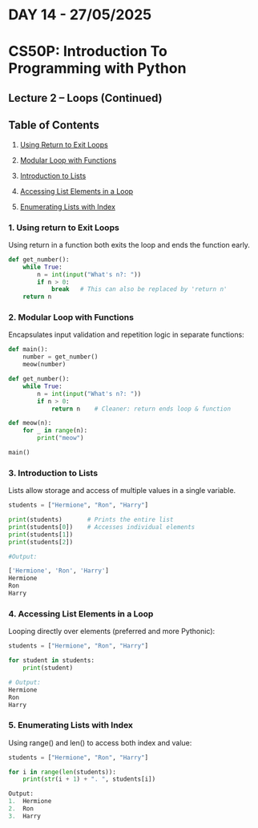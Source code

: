 # **DAY 14 - 27/05/2025**

# **CS50P: Introduction To Programming with Python**

## Lecture 2 – Loops (Continued)

## Table of Contents

1. [Using Return to Exit Loops](#1-using-return-to-exit-loops)

2. [Modular Loop with Functions](#2-modular-loop-with-functions)

3. [Introduction to Lists](#3-introduction-to-lists)

4. [Accessing List Elements in a Loop](#4-accessing-list-elements-in-a-loop)

6. [Enumerating Lists with Index](#5-enumerating-lists-with-index)

### 1. Using return to Exit Loops
Using return in a function both exits the loop and ends the function early.
```py
def get_number():
    while True:
        n = int(input("What's n?: "))
        if n > 0:
            break   # This can also be replaced by 'return n'
    return n
```

### 2. Modular Loop with Functions
Encapsulates input validation and repetition logic in separate functions:
```py
def main():
    number = get_number()
    meow(number)

def get_number():
    while True:
        n = int(input("What's n?: "))
        if n > 0:
            return n    # Cleaner: return ends loop & function

def meow(n):
    for _ in range(n):
        print("meow")

main()
```
### 3. Introduction to Lists
Lists allow storage and access of multiple values in a single variable.

```py
students = ["Hermione", "Ron", "Harry"]

print(students)       # Prints the entire list
print(students[0])    # Accesses individual elements
print(students[1])
print(students[2])

#Output:

['Hermione', 'Ron', 'Harry']
Hermione
Ron
Harry
```

### 4. Accessing List Elements in a Loop
Looping directly over elements (preferred and more Pythonic):

```py
students = ["Hermione", "Ron", "Harry"]

for student in students:
    print(student)

# Output:
Hermione  
Ron  
Harry
```
### 5. Enumerating Lists with Index
Using range() and len() to access both index and value:

```py
students = ["Hermione", "Ron", "Harry"]

for i in range(len(students)):
    print(str(i + 1) + ". ", students[i])

Output:
1.  Hermione  
2.  Ron  
3.  Harry
```